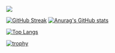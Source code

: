 ![](https://komarev.com/ghpvc/?username=an-vadim-an)

[![GitHub Streak](https://streak-stats.demolab.com?user=an-vadim-an&theme=dark&locale=ru&date_format=j%20M%5B%20Y%5D)](https://git.io/streak-stats) [![Anurag's GitHub stats](https://github-readme-stats.vercel.app/api?username=an-vadim-an&theme=dark)](https://github.com/anuraghazra/github-readme-stats)

[![Top Langs](https://github-readme-stats.vercel.app/api/top-langs/?username=an-vadim-an&theme=dark&layout=compact)](https://github.com/anuraghazra/github-readme-stats)

[![trophy](https://github-profile-trophy.vercel.app/?username=an-vadim-an&theme=onedark)](https://github.com/ryo-ma/github-profile-trophy)
